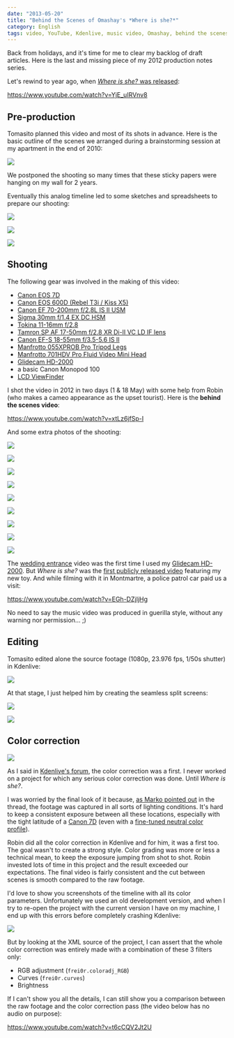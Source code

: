 ```yaml
---
date: "2013-05-20"
title: "Behind the Scenes of Omashay's *Where is she?*"
category: English
tags: video, YouTube, Kdenlive, music video, Omashay, behind the scenes, making of
---
```



Back from holidays, and it's time for me to clear my backlog of draft articles. Here is the last and missing piece of my 2012 production notes series.

Let's rewind to year ago, when [*Where is she?* was released]({filename}/2012/where-is-she-music-video-released.md):

https://www.youtube.com/watch?v=YjE_uIRVnv8


## Pre-production

Tomasito planned this video and most of its shots in advance. Here is the basic outline of the scenes we arranged during a brainstorming session at my apartment in the end of 2010:

![]({attach}where-is-she-scenes-timeline.jpg)

We postponed the shooting so many times that these sticky papers were hanging on my wall for 2 years.

Eventually this analog timeline led to some sketches and spreadsheets to prepare our shooting:

![]({attach}where-id-she-preproduction-sketches.jpg)

![]({attach}where-is-she-roadbook.png)

![]({attach}where-is-she-sequence.png)


## Shooting

The following gear was involved in the making of this video:

  * [Canon EOS 7D](https://amzn.com/B002NEGTTW/?tag=kevideld-20)
  * [Canon EOS 600D (Rebel T3i / Kiss X5)](https://amzn.com/B004M170YC/?tag=kevideld-20)
  * [Canon EF 70-200mm f/2.8L IS II USM](https://amzn.com/B0033PRWSW/?tag=kevideld-20)
  * [Sigma 30mm f/1.4 EX DC HSM](https://amzn.com/B0007U0GZM/?tag=kevideld-20)
  * [Tokina 11-16mm f/2.8](https://amzn.com/B0014Z3XMC/?tag=kevideld-20)
  * [Tamron SP AF 17-50mm f/2.8 XR Di-II VC LD IF lens](https://amzn.com/B002LVUIXA/?tag=kevideld-20)
  * [Canon EF-S 18-55mm f/3.5-5.6 IS II](https://amzn.com/B000V5K3FG/?tag=kevideld-20)
  * [Manfrotto 055XPROB Pro Tripod Legs](https://amzn.com/B000UMX7FI/?tag=kevideld-20)
  * [Manfrotto 701HDV Pro Fluid Video Mini Head](https://amzn.com/B001AT314M/?tag=kevideld-20)
  * [Glidecam HD-2000](https://amzn.com/B0020LB0MO/?tag=kevideld-20)
  * a basic Canon Monopod 100
  * [LCD ViewFinder](https://amzn.com/B003A2BU5E/?tag=kevideld-20)


I shot the video in 2012 in two days (1 & 18 May) with some help from Robin (who makes a cameo appearance as the upset tourist). Here is the **behind the scenes video**:

https://www.youtube.com/watch?v=xtLz6jfSp-I


And some extra photos of the shooting:

![]({attach}where-is-she-making-of.jpg)

![]({attach}where-is-she-behind-the-scenes-001.jpg)

![]({attach}where-is-she-behind-the-scenes-003.jpg)

![]({attach}where-is-she-behind-the-scenes-006.jpg)

![]({attach}where-is-she-behind-the-scenes-008.jpg)

![]({attach}where-is-she-behind-the-scenes-009.jpg)

![]({attach}where-is-she-behind-the-scenes-010.jpg)

![]({attach}where-is-she-behind-the-scenes-013.jpg)

![]({attach}where-is-she-behind-the-scenes-021.jpg)

The [wedding entrance]({filename}/2012/wedding-entrance-paris-video-postcard.md) video was the first time I used my [Glidecam HD-2000](https://amzn.com/B0020LB0MO/?tag=kevideld-20). But *Where is she?* was the [first publicly released video]({filename}/2012/where-is-she-music-video-released.md) featuring my new toy. And while filming with it in Montmartre, a police patrol car paid us a visit:

https://www.youtube.com/watch?v=EGh-DZjIjHg

No need to say the music video was produced in guerilla style, without any warning nor permission... ;)


## Editing

Tomasito edited alone the source footage (1080p, 23.976 fps, 1/50s shutter) in Kdenlive:

![]({attach}where-is-she-ungraded-kdenlive-timeline.jpg)


At that stage, I just helped him by creating the seamless split screens:

![]({attach}where-is-she-split-screen-001.jpg)

![]({attach}where-is-she-split-screen-002.jpg)


## Color correction

![]({attach}where-is-she-color-grading-preview.jpg)

As I said in [Kdenlive's forum](https://forum.kde.org/viewtopic.php?f=266&t=112313#p270103), the color correction was a first. I never worked on a project for which any serious color correction was done. Until *Where is she?*.

I was worried by the final look of it because, [as Marko pointed out](https://forum.kde.org/viewtopic.php?f=266&t=112313#p270102) in the thread, the footage was captured in all sorts of lighting conditions. It's hard to keep a consistent exposure between all these locations, especially with the tight latitude of a [Canon 7D](https://amzn.com/B002NEGTTW/?tag=kevideld-20) (even with a [fine-tuned neutral color profile](https://prolost.com/flat)).

Robin did all the color correction in Kdenlive and for him, it was a first too. The goal wasn't to create a strong style. Color grading was more or less a technical mean, to keep the exposure jumping from shot to shot. Robin invested lots of time in this project and the result exceeded our expectations. The final video is fairly consistent and the cut between scenes is smooth compared to the raw footage.

I'd love to show you screenshots of the timeline with all its color parameters. Unfortunately we used an old development version, and when I try to re-open the project with the current version I have on my machine, I end up with this errors before completely crashing Kdenlive:

![]({attach}kdenlive-missing-color-filters.png)

But by looking at the XML source of the project, I can assert that the whole color correction was entirely made with a combination of these 3 filters only:

  * RGB adjustment (`frei0r.coloradj_RGB`)
  * Curves (`frei0r.curves`)
  * Brightness

If I can't show you all the details, I can still show you a comparison between the raw footage and the color correction pass (the video below has no audio on purpose):

https://www.youtube.com/watch?v=t6cCQV2Jt2U

